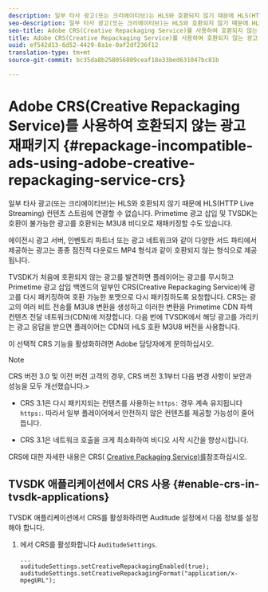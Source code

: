 ```yaml
---
description: 일부 타사 광고(또는 크리에이티브)는 HLS와 호환되지 않기 때문에 HLS(HTTP Live Streaming) 컨텐츠 스트림에 연결할 수 없습니다. Primetime 광고 삽입 및 TVSDK는 호환이 불가능한 광고를 호환되는 M3U8 비디오로 재패키징할 수도 있습니다.
seo-description: 일부 타사 광고(또는 크리에이티브)는 HLS와 호환되지 않기 때문에 HLS(HTTP Live Streaming) 컨텐츠 스트림에 연결할 수 없습니다. Primetime 광고 삽입 및 TVSDK는 호환이 불가능한 광고를 호환되는 M3U8 비디오로 재패키징할 수도 있습니다.
seo-title: Adobe CRS(Creative Repackaging Service)를 사용하여 호환되지 않는 광고 재패키지
title: Adobe CRS(Creative Repackaging Service)를 사용하여 호환되지 않는 광고 재패키지
uuid: ef542d13-6d52-4429-8a1e-0af2df236f12
translation-type: tm+mt
source-git-commit: bc35da8b258056809ceaf18e33bed631047bc81b

---
```



# Adobe CRS(Creative Repackaging Service)를 사용하여 호환되지 않는 광고 재패키지 {#repackage-incompatible-ads-using-adobe-creative-repackaging-service-crs}

일부 타사 광고(또는 크리에이티브)는 HLS와 호환되지 않기 때문에 HLS(HTTP Live Streaming) 컨텐츠 스트림에 연결할 수 없습니다. Primetime 광고 삽입 및 TVSDK는 호환이 불가능한 광고를 호환되는 M3U8 비디오로 재패키징할 수도 있습니다.

에이전시 광고 서버, 인벤토리 파트너 또는 광고 네트워크와 같이 다양한 서드 파티에서 제공하는 광고는 종종 점진적 다운로드 MP4 형식과 같이 호환되지 않는 형식으로 제공됩니다.

TVSDK가 처음에 호환되지 않는 광고를 발견하면 플레이어는 광고를 무시하고 Primetime 광고 삽입 백엔드의 일부인 CRS(Creative Repackaging Service)에 광고를 다시 패키징하여 호환 가능한 포맷으로 다시 패키징하도록 요청합니다. CRS는 광고의 여러 비트 전송률 M3U8 변환을 생성하고 이러한 변환을 Primetime CDN 파섹 컨텐츠 전달 네트워크(CDN)에 저장합니다. 다음 번에 TVSDK에서 해당 광고를 가리키는 광고 응답을 받으면 플레이어는 CDN의 HLS 호환 M3U8 버전을 사용합니다.

이 선택적 CRS 기능을 활성화하려면 Adobe 담당자에게 문의하십시오.

>[!NOTE]
>
>CRS 버전 3.0 및 이전 버전 고객의 경우, CRS 버전 3.1부터 다음 변경 사항이 보안과 성능을 모두 개선했습니다.>
>* CRS 3.1은 다시 패키지되는 컨텐츠를 사용하는 `https:` 경우 계속 유지됩니다 `https:`. 따라서 일부 플레이어에서 안전하지 않은 컨텐츠를 제공할 가능성이 줄어듭니다.
   >
   >
* CRS 3.1은 네트워크 호출을 크게 최소화하여 비디오 시작 시간을 향상시킵니다.
>



CRS에 대한 자세한 내용은 CRS( [Creative Packaging Service)를](../../../../../dynamic-ad-insertion/creative-repackaging-service/crs-overview.md)참조하십시오.

## TVSDK 애플리케이션에서 CRS 사용 {#enable-crs-in-tvsdk-applications}

TVSDK 애플리케이션에서 CRS를 활성화하려면 Auditude 설정에서 다음 정보를 설정해야 합니다.

1. 에서 CRS를 활성화합니다 `AuditudeSettings`.

   ```
   ... 
   auditudeSettings.setCreativeRepackagingEnabled(true); 
   auditudeSettings.setCreativeRepackagingFormat("application/x-mpegURL"); 
   ```
